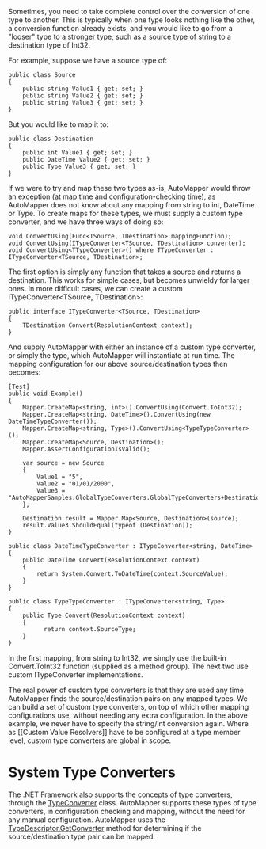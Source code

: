 Sometimes, you need to take complete control over the conversion of one type to another.  This is typically when one type looks nothing like the other, a conversion function already exists, and you would like to go from a "looser" type to a stronger type, such as a source type of string to a destination type of Int32.

For example, suppose we have a source type of:

    public class Source
    {
    	public string Value1 { get; set; }
    	public string Value2 { get; set; }
    	public string Value3 { get; set; }
    }

But you would like to map it to:

    public class Destination
    {
    	public int Value1 { get; set; }
    	public DateTime Value2 { get; set; }
    	public Type Value3 { get; set; }
    }

If we were to try and map these two types as-is, AutoMapper would throw an exception (at map time and configuration-checking time), as AutoMapper does not know about any mapping from string to int, DateTime or Type.  To create maps for these types, we must supply a custom type converter, and we have three ways of doing so:

    void ConvertUsing(Func<TSource, TDestination> mappingFunction);
    void ConvertUsing(ITypeConverter<TSource, TDestination> converter);
    void ConvertUsing<TTypeConverter>() where TTypeConverter : ITypeConverter<TSource, TDestination>;

The first option is simply any function that takes a source and returns a destination.  This works for simple cases, but becomes unwieldy for larger ones.  In more difficult cases, we can create a custom ITypeConverter&lt;TSource, TDestination&gt;:

    public interface ITypeConverter<TSource, TDestination>
    {
    	TDestination Convert(ResolutionContext context);
    }

And supply AutoMapper with either an instance of a custom type converter, or simply the type, which AutoMapper will instantiate at run time.  The mapping configuration for our above source/destination types then becomes:

    [Test]
    public void Example()
    {
        Mapper.CreateMap<string, int>().ConvertUsing(Convert.ToInt32);
        Mapper.CreateMap<string, DateTime>().ConvertUsing(new DateTimeTypeConverter());
        Mapper.CreateMap<string, Type>().ConvertUsing<TypeTypeConverter>();
        Mapper.CreateMap<Source, Destination>();
        Mapper.AssertConfigurationIsValid();
    
        var source = new Source
        {
            Value1 = "5",
            Value2 = "01/01/2000",
            Value3 = "AutoMapperSamples.GlobalTypeConverters.GlobalTypeConverters+Destination"
        };
    
        Destination result = Mapper.Map<Source, Destination>(source);
        result.Value3.ShouldEqual(typeof (Destination));
    }
    
    public class DateTimeTypeConverter : ITypeConverter<string, DateTime>
    {
        public DateTime Convert(ResolutionContext context)
        {
            return System.Convert.ToDateTime(context.SourceValue);
        }
    }
    
    public class TypeTypeConverter : ITypeConverter<string, Type>
    {
        public Type Convert(ResolutionContext context)
        {
              return context.SourceType;
        }
    }

In the first mapping, from string to Int32, we simply use the built-in Convert.ToInt32 function (supplied as a method group).  The next two use custom ITypeConverter implementations.

The real power of custom type converters is that they are used any time AutoMapper finds the source/destination pairs on any mapped types.  We can build a set of custom type converters, on top of which other mapping configurations use, without needing any extra configuration.  In the above example, we never have to specify the string/int conversion again.  Where as [[Custom Value Resolvers]] have to be configured at a type member level, custom type converters are global in scope.

# System Type Converters

The .NET Framework also supports the concepts of type converters, through the [TypeConverter](http://msdn.microsoft.com/en-us/library/system.componentmodel.typeconverter.aspx) class.  AutoMapper supports these types of type converters, in configuration checking and mapping, without the need for any manual configuration.  AutoMapper uses the [TypeDescriptor.GetConverter](http://msdn.microsoft.com/en-us/library/system.componentmodel.typedescriptor.getconverter.aspx) method for determining if the source/destination type pair can be mapped.